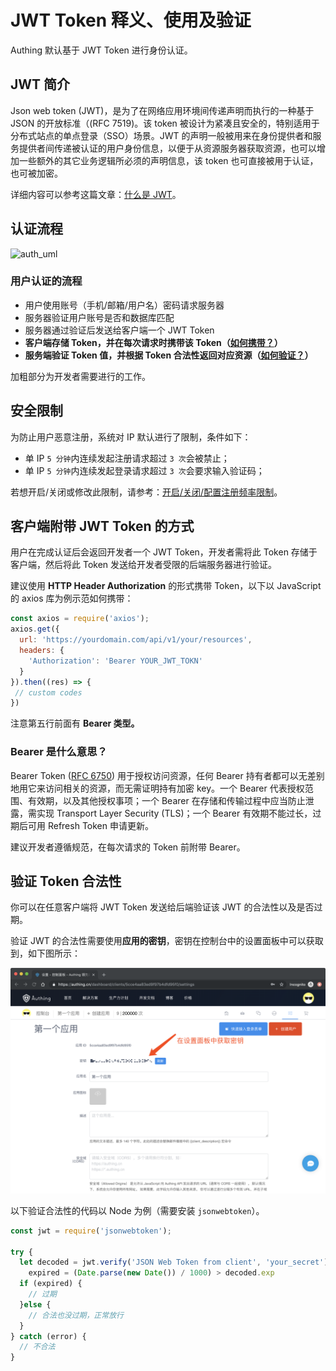 # JWT Token 释义、使用及验证

Authing 默认基于 JWT Token 进行身份认证。

## JWT 简介

Json web token \(JWT\)，是为了在网络应用环境间传递声明而执行的一种基于 JSON 的开放标准（\(RFC 7519\)。该 token 被设计为紧凑且安全的，特别适用于分布式站点的单点登录（SSO）场景。JWT 的声明一般被用来在身份提供者和服务提供者间传递被认证的用户身份信息，以便于从资源服务器获取资源，也可以增加一些额外的其它业务逻辑所必须的声明信息，该 token 也可直接被用于认证，也可被加密。

详细内容可以参考这篇文章：[什么是 JWT](https://www.jianshu.com/p/576dbf44b2ae)。

## 认证流程

![auth\_uml](https://usercontents.authing.cn/white_paper/authing_auth_uml.png)

### 用户认证的流程

* 用户使用账号（手机/邮箱/用户名）密码请求服务器
* 服务器验证用户账号是否和数据库匹配
* 服务器通过验证后发送给客户端一个 JWT Token
* **客户端存储 Token，并在每次请求时携带该 Token（**[**如何携带？**](https://learn.authing.cn/authing/advanced/authentication/jwt-token#ke-hu-duan-fu-dai-jwt-token-de-fang-shi)**）**
* **服务端验证 Token 值，并根据 Token 合法性返回对应资源（**[**如何验证？**](https://learn.authing.cn/authing/advanced/authentication/jwt-token#ru-he-yan-zheng-token-he-fa-xing)**）**

加粗部分为开发者需要进行的工作。

## 安全限制

为防止用户恶意注册，系统对 IP 默认进行了限制，条件如下：

* 单 IP `5 分钟`内连续发起注册请求超过 `3 次`会被禁止；
* 单 IP `5 分钟`内连续发起登录请求超过 `3 次`会要求输入验证码；

若想开启/关闭或修改此限制，请参考：[开启/关闭/配置注册频率限制](https://learn.authing.cn/authing/quickstart/dashboard#kai-qi-guan-bi-pei-zhi-zhu-ce-pin-lv-xian-zhi)。

## 客户端附带 JWT Token 的方式

用户在完成认证后会返回开发者一个 JWT Token，开发者需将此 Token 存储于客户端，然后将此 Token 发送给开发者受限的后端服务器进行验证。

建议使用 **HTTP Header Authorization** 的形式携带 Token，以下以 JavaScript 的 axios 库为例示范如何携带：

```javascript
const axios = require('axios');
axios.get({
  url: 'https://yourdomain.com/api/v1/your/resources',
  headers: {
    'Authorization': 'Bearer YOUR_JWT_TOKN'
  }
}).then((res) => {
 // custom codes
})
```

注意第五行前面有 **Bearer 类型。**

### **Bearer 是什么意思？**

Bearer Token \([RFC 6750](http://www.rfcreader.com/#rfc6750)\) 用于授权访问资源，任何 Bearer 持有者都可以无差别地用它来访问相关的资源，而无需证明持有加密 key。一个 Bearer 代表授权范围、有效期，以及其他授权事项；一个 Bearer 在存储和传输过程中应当防止泄露，需实现 Transport Layer Security \(TLS\)；一个 Bearer 有效期不能过长，过期后可用 Refresh Token 申请更新。

建议开发者遵循规范，在每次请求的 Token 前附带 Bearer。

## 验证 Token 合法性

你可以在任意客户端将 JWT Token 发送给后端验证该 JWT 的合法性以及是否过期。

验证 JWT 的合法性需要使用**应用的密钥**，密钥在控制台中的设置面板中可以获取到，如下图所示：

![&#x82E5;&#x4F60;&#x7684;&#x5BC6;&#x94A5;&#x53D1;&#x751F;&#x6CC4;&#x6F0F;&#xFF0C;&#x8BF7;&#x70B9;&#x51FB;&#x300C;&#x5237;&#x65B0;&#x300D;&#x91CD;&#x7F6E;&#x5BC6;&#x94A5;](../../.gitbook/assets/image%20%2867%29.png)

以下验证合法性的代码以 Node 为例（需要安装 `jsonwebtoken`）。

```javascript
const jwt = require('jsonwebtoken');

try {
  let decoded = jwt.verify('JSON Web Token from client', 'your_secret'),
    expired = (Date.parse(new Date()) / 1000) > decoded.exp
  if (expired) {
    // 过期
  }else {
    // 合法也没过期，正常放行
  }
} catch (error) {
  // 不合法
}
```

  





